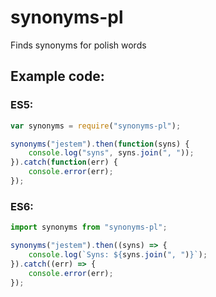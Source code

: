 # synonyms-pl

Finds synonyms for polish words

## Example code:
### ES5:

```javascript
var synonyms = require("synonyms-pl");

synonyms("jestem").then(function(syns) {
	console.log("syns", syns.join(", "));
}).catch(function(err) {
	console.error(err);
});
```

### ES6:

```javascript
import synonyms from "synonyms-pl";

synonyms("jestem").then((syns) => {
	console.log(`Syns: ${syns.join(", ")}`);
}).catch((err) => {
	console.error(err);
});
```